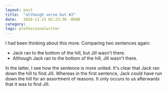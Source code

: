 ```yaml
---
layout: post
title:  "although verse but #2"
date:   2020-11-23 02:23:30 -0600
category: 
tags: professionalwriter
---
```

I had been thinking about this more. Comparing two sentences again:
- Jack ran to the bottom of the hill, but Jill wasn't there. 
- Although Jack ran to the bottom of the hill, Jill wasn't there. 

In the latter, I see how the sentence is more united. It's clear that Jack ran down the hill to find Jill. Whereas in the first sentence, Jack could have run down the hill for an assortment of reasons. It only occurs to us afterwards that it was to find Jill.